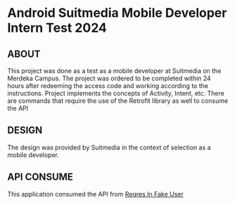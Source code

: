 # Android Suitmedia Mobile Developer Intern Test 2024

## ABOUT
This project was done as a test as a mobile developer at Suitmedia on the Merdeka Campus. The project was ordered to be completed within 24 hours after redeeming the access code and working according to the instructions. Project implements the concepts of Activity, Intent, etc. There are commands that require the use of the Retrofit library as well to consume the API

## DESIGN

The design was provided by Suitmedia in the context of selection as a mobile developer.

## API CONSUME

This application consumed the API from <a href="https://reqres.in">Reqres In Fake User</a>




